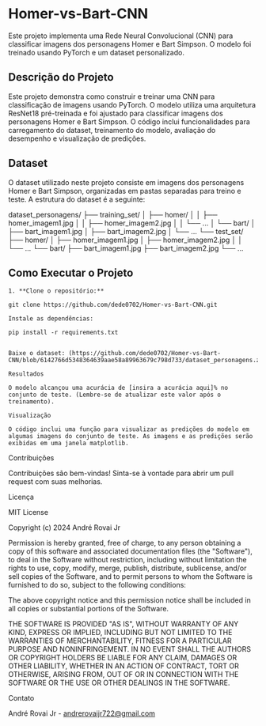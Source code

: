 # Homer-vs-Bart-CNN

Este projeto implementa uma Rede Neural Convolucional (CNN) para classificar imagens dos personagens Homer e Bart Simpson. O modelo foi treinado usando PyTorch e um dataset personalizado.

## Descrição do Projeto

Este projeto demonstra como construir e treinar uma CNN para classificação de imagens usando PyTorch. O modelo utiliza uma arquitetura ResNet18 pré-treinada e foi ajustado para classificar imagens dos personagens Homer e Bart Simpson. O código inclui funcionalidades para carregamento do dataset, treinamento do modelo, avaliação do desempenho e visualização de predições.

## Dataset

O dataset utilizado neste projeto consiste em imagens dos personagens Homer e Bart Simpson, organizadas em pastas separadas para treino e teste. A estrutura do dataset é a seguinte:


dataset_personagens/
├── training_set/
│ ├── homer/
│ │ ├── homer_imagem1.jpg
│ │ ├── homer_imagem2.jpg
│ │ └── ...
│ └── bart/
│ ├── bart_imagem1.jpg
│ ├── bart_imagem2.jpg
│ └── ...
└── test_set/
├── homer/
│ ├── homer_imagem1.jpg
│ ├── homer_imagem2.jpg
│ │ └── ...
└── bart/
├── bart_imagem1.jpg
├── bart_imagem2.jpg
└── ...


## Como Executar o Projeto

```
1. **Clone o repositório:**

git clone https://github.com/dede0702/Homer-vs-Bart-CNN.git

Instale as dependências:

pip install -r requirements.txt


Baixe o dataset: (https://github.com/dede0702/Homer-vs-Bart-CNN/blob/6142766d5348364639aae58a89963679c798d733/dataset_personagens.zip)

Resultados

O modelo alcançou uma acurácia de [insira a acurácia aqui]% no conjunto de teste. (Lembre-se de atualizar este valor após o treinamento).

Visualização

O código inclui uma função para visualizar as predições do modelo em algumas imagens do conjunto de teste. As imagens e as predições serão exibidas em uma janela matplotlib.
```

Contribuições

Contribuições são bem-vindas! Sinta-se à vontade para abrir um pull request com suas melhorias.

Licença

MIT License

Copyright (c) 2024 André Rovai Jr

Permission is hereby granted, free of charge, to any person obtaining a copy
of this software and associated documentation files (the "Software"), to deal
in the Software without restriction, including without limitation the rights
to use, copy, modify, merge, publish, distribute, sublicense, and/or sell
copies of the Software, and to permit persons to whom the Software is
furnished to do so, subject to the following conditions:

The above copyright notice and this permission notice shall be included in all
copies or substantial portions of the Software.

THE SOFTWARE IS PROVIDED "AS IS", WITHOUT WARRANTY OF ANY KIND, EXPRESS OR
IMPLIED, INCLUDING BUT NOT LIMITED TO THE WARRANTIES OF MERCHANTABILITY,
FITNESS FOR A PARTICULAR PURPOSE AND NONINFRINGEMENT. IN NO EVENT SHALL THE
AUTHORS OR COPYRIGHT HOLDERS BE LIABLE FOR ANY CLAIM, DAMAGES OR OTHER
LIABILITY, WHETHER IN AN ACTION OF CONTRACT, TORT OR OTHERWISE, ARISING FROM,
OUT OF OR IN CONNECTION WITH THE SOFTWARE OR THE USE OR OTHER DEALINGS IN THE
SOFTWARE.

Contato

André Rovai Jr - andrerovaijr722@gmail.com


